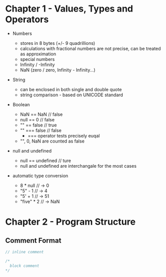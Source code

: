 # Chapter 1 - Values, Types and Operators

- Numbers
  - stores in 8 bytes (+/- 9 quadrillions)
  - calculations with fractional numbers are not precise, can be treated as approximation
  - special numbers
  - Infinity / -Infinity
  - NaN (zero / zero, Infinity - Infinity...)

- String
  - can be enclosed in both single and double quote
  - string comparison - based on UNICODE standard

- Boolean
  - NaN == NaN // false
  - null == 0 // false
  - "" == false // true
  - "" === false // false
      - === operator tests precisely euqal
  - "", 0, NaN are counted as false

- null and undefined
  - null == undefined // ture
  - null and undefined are interchangale for the most cases

- automatic type conversion
  - 8 * null   // -> 0 
  - "5" - 1    // -> 4
  - "5' + 1    // -> 51
  - "five" * 2 // -> NaN

# Chapter 2 - Program Structure

## Comment Format

```javascript
// inline comment

/*
  block comment
*/
```
